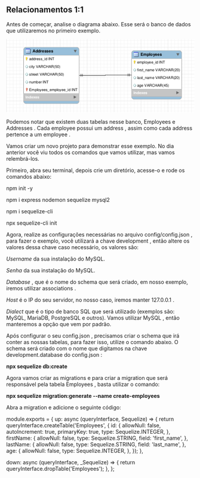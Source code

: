 ## Relacionamentos 1:1

Antes de começar, analise o diagrama abaixo. Esse será o banco de dados que utilizaremos no primeiro exemplo.

<img src ='diagrama1.png' />

Podemos notar que existem duas tabelas nesse banco, Employees e Addresses . Cada employee possui um address , assim como cada address pertence a um employee .

Vamos criar um novo projeto para demonstrar esse exemplo. No dia anterior você viu todos os comandos que vamos utilizar, mas vamos relembrá-los.

Primeiro, abra seu terminal, depois crie um diretório, acesse-o e rode os comandos abaixo:

npm init -y

npm i express nodemon sequelize mysql2

npm i sequelize-cli

npx sequelize-cli init

Agora, realize as configurações necessárias no arquivo config/config.json , para fazer o exemplo, você utilizará a chave development , então altere os valores dessa chave caso necessário, os valores são:

  *Username* da sua instalação do MySQL.
  
  *Senha* da sua instalação do MySQL.
  
  *Database* , que é o nome do schema que será criado, em nosso exemplo, iremos utilizar associations .
  
  *Host* é o IP do seu servidor, no nosso caso, iremos manter 127.0.0.1 .
  
  *Dialect* que é o tipo de banco SQL que será utilizado (exemplos são: MySQL, MariaDB, PostgreSQL e outros). Vamos utilizar MySQL , então manteremos a opção que vem por padrão.

Após configurar o seu config.json , precisamos criar o schema que irá conter as nossas tabelas, para fazer isso, utilize o comando abaixo. O schema será criado com o nome que digitamos na chave development.database do config.json :

**npx sequelize db:create**

Agora vamos criar as migrations e para criar a migration que será responsável pela tabela Employees , basta utilizar o comando:

**npx sequelize migration:generate --name create-employees**

Abra a migration e adicione o seguinte código:

module.exports = {
  up: async (queryInterface, Sequelize) => {
    return queryInterface.createTable('Employees', {
      id: {
        allowNull: false,
        autoIncrement: true,
        primaryKey: true,
        type: Sequelize.INTEGER,
      },
      firstName: {
        allowNull: false,
        type: Sequelize.STRING,
        field: 'first_name',
      },
      lastName: {
        allowNull: false,
        type: Sequelize.STRING,
        field: 'last_name',
      },
      age: {
        allowNull: false,
        type: Sequelize.INTEGER,
      },
    });
  },

  down: async (queryInterface, _Sequelize) => {
    return queryInterface.dropTable('Employees');
  },
};